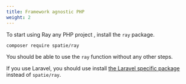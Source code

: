 ```yaml
---
title: Framework agnostic PHP
weight: 2
---
```


To start using Ray any PHP project , install the `ray` package.

```bash
composer require spatie/ray
```

You should be able to use the `ray` function without any other steps.

If you use Laravel, you should use install [the Laravel specific package](/docs/ray/v1/getting-started/installation-in-laravel) instead of `spatie/ray`.

